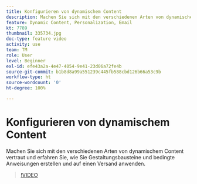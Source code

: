 ```yaml
---
title: Konfigurieren von dynamischem Content
description: Machen Sie sich mit den verschiedenen Arten von dynamischem Content vertraut und erfahren Sie, wie Sie Gestaltungsbausteine und bedingte Anweisungen erstellen und auf einen Versand anwenden.
feature: Dynamic Content, Personalization, Email
kt: 7789
thumbnail: 335734.jpg
doc-type: feature video
activity: use
team: TM
role: User
level: Beginner
exl-id: efe43a2a-4e47-4054-9e41-23d06a72fe4b
source-git-commit: b1b8d8a99a551239c445fb588cbd126b66a53c9b
workflow-type: ht
source-wordcount: '0'
ht-degree: 100%

---
```


# Konfigurieren von dynamischem Content

Machen Sie sich mit den verschiedenen Arten von dynamischem Content vertraut und erfahren Sie, wie Sie Gestaltungsbausteine und bedingte Anweisungen erstellen und auf einen Versand anwenden.

>[!VIDEO](https://video.tv.adobe.com/v/335734?quality=12&learn=on)
